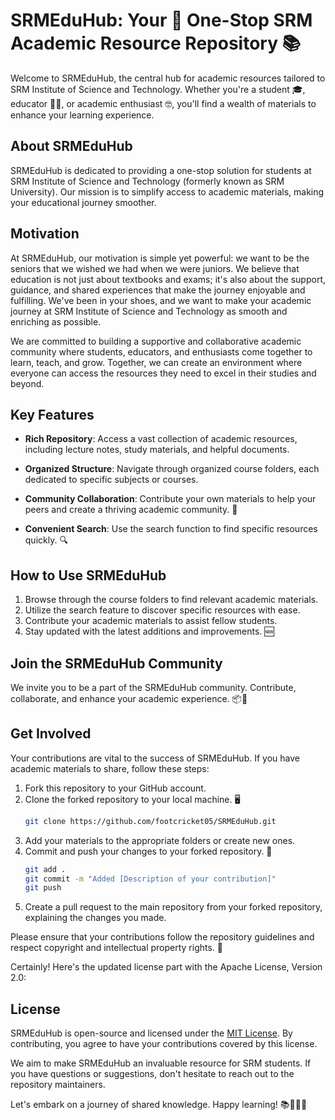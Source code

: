 # SRMEduHub: Your 🚀 One-Stop SRM Academic Resource Repository 📚

Welcome to SRMEduHub, the central hub for academic resources tailored to SRM Institute of Science and Technology. Whether you're a student 🎓, educator 👩‍🏫, or academic enthusiast 🤓, you'll find a wealth of materials to enhance your learning experience.

## About SRMEduHub

SRMEduHub is dedicated to providing a one-stop solution for students at SRM Institute of Science and Technology (formerly known as SRM University). Our mission is to simplify access to academic materials, making your educational journey smoother.

## Motivation

At SRMEduHub, our motivation is simple yet powerful: we want to be the seniors that we wished we had when we were juniors. We believe that education is not just about textbooks and exams; it's also about the support, guidance, and shared experiences that make the journey enjoyable and fulfilling. We've been in your shoes, and we want to make your academic journey at SRM Institute of Science and Technology as smooth and enriching as possible.

We are committed to building a supportive and collaborative academic community where students, educators, and enthusiasts come together to learn, teach, and grow. Together, we can create an environment where everyone can access the resources they need to excel in their studies and beyond.

## Key Features

- **Rich Repository**: Access a vast collection of academic resources, including lecture notes, study materials, and helpful documents.

- **Organized Structure**: Navigate through organized course folders, each dedicated to specific subjects or courses.

- **Community Collaboration**: Contribute your own materials to help your peers and create a thriving academic community. 🤝

- **Convenient Search**: Use the search function to find specific resources quickly. 🔍

## How to Use SRMEduHub

1. Browse through the course folders to find relevant academic materials.
2. Utilize the search feature to discover specific resources with ease.
3. Contribute your academic materials to assist fellow students.
4. Stay updated with the latest additions and improvements. 🆕

## Join the SRMEduHub Community

We invite you to be a part of the SRMEduHub community. Contribute, collaborate, and enhance your academic experience. 📦🚀

## Get Involved

Your contributions are vital to the success of SRMEduHub. If you have academic materials to share, follow these steps:

1. Fork this repository to your GitHub account.
2. Clone the forked repository to your local machine. 🖥️
   ```bash
   git clone https://github.com/footcricket05/SRMEduHub.git
   ```
3. Add your materials to the appropriate folders or create new ones.
4. Commit and push your changes to your forked repository. 💬
   ```bash
   git add .
   git commit -m "Added [Description of your contribution]"
   git push
   ```
5. Create a pull request to the main repository from your forked repository, explaining the changes you made.

Please ensure that your contributions follow the repository guidelines and respect copyright and intellectual property rights. 📜

Certainly! Here's the updated license part with the Apache License, Version 2.0:

## License

SRMEduHub is open-source and licensed under the [MIT License](https://opensource.org/licenses/MIT). By contributing, you agree to have your contributions covered by this license.

We aim to make SRMEduHub an invaluable resource for SRM students. If you have questions or suggestions, don't hesitate to reach out to the repository maintainers. 

Let's embark on a journey of shared knowledge. Happy learning! 📚🤗👩‍🏫

